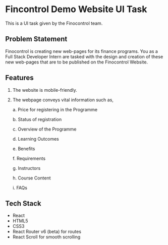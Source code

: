   # Fincontrol Demo Website UI Task 
  This is a UI task given by the Finocontrol team.
  
  ## Problem Statement
  Finocontrol is creating new web-pages for its finance programs. You as a Full Stack
Developer Intern are tasked with the design and creation of these new web-pages that are
to be published on the Finocontrol Website.
## Features
1. The website is mobile-friendly.
2. The webpage conveys vital information such as,
 
    a. Price for registering in the Programme
    
    b. Status of registration
    
    c. Overview of the Programme
    
    d. Learning Outcomes
    
    e. Benefits
    
    f. Requirements
    
    g. Instructors
    
    h. Course Content
    
    i. FAQs
  ## Tech Stack
   * React
   * HTML5
   * CSS3
   * React Router v6 (beta) for routes
   * React Scroll for smooth scrolling
